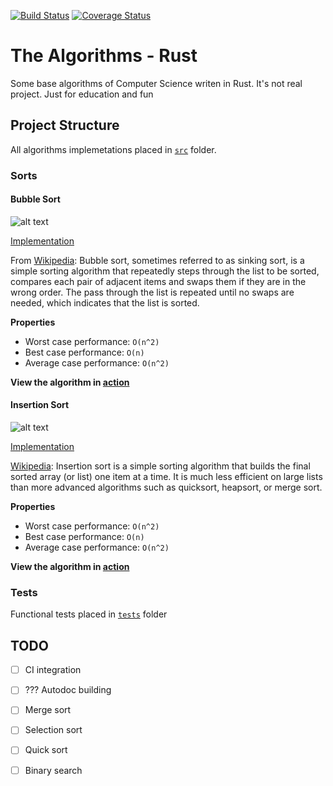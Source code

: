 [![Build Status](https://travis-ci.org/SergeyTsaplin/rust-algorithms.svg)](https://travis-ci.org/SergeyTsaplin/rust-algorithms)
[![Coverage Status](https://coveralls.io/repos/github/SergeyTsaplin/rust-algorithms/badge.svg?branch=master)](https://coveralls.io/github/SergeyTsaplin/rust-algorithms?branch=master)

# The Algorithms - Rust

Some base algorithms of Computer Science writen in Rust. It's not real project. Just for education and fun

## Project Structure

All algorithms implemetations placed in [`src`](https://github.com/SergeyTsaplin/rust-algorithms/tree/master/src) folder.

### Sorts

#### Bubble Sort

![alt text][bubble-image]

[Implementation](https://github.com/SergeyTsaplin/rust-algorithms/blob/master/src/sorts/bubble_sort.rs)

From [Wikipedia][bubble-wiki]: Bubble sort, sometimes referred to as sinking sort, is a simple sorting algorithm that repeatedly steps through the list to be sorted, compares each pair of adjacent items and swaps them if they are in the wrong order. The pass through the list is repeated until no swaps are needed, which indicates that the list is sorted.

__Properties__
* Worst case performance: `O(n^2)`
* Best case performance: `O(n)`
* Average case performance: `O(n^2)`

__View the algorithm in [action][bubble-toptal]__

#### Insertion Sort

![alt text][insertion-image]

[Implementation](https://github.com/SergeyTsaplin/rust-algorithms/blob/master/src/sorts/insertion_sort.rs)

[Wikipedia][insertion-wiki]: Insertion sort is a simple sorting algorithm that builds the final sorted array (or list) one item at a time. It is much less efficient on large lists than more advanced algorithms such as quicksort, heapsort, or merge sort.

__Properties__
* Worst case performance: `O(n^2)`
* Best case performance: `O(n)`
* Average case performance: `O(n^2)`

__View the algorithm in [action][insertion-toptal]__

### Tests

Functional tests placed in [`tests`](https://github.com/SergeyTsaplin/rust-algorithms/tree/master/tests) folder

## TODO

- [ ] CI integration
- [ ] ??? Autodoc building
- [ ] Merge sort
- [ ] Selection sort
- [ ] Quick sort
- [ ] Binary search


[bubble-toptal]: https://www.toptal.com/developers/sorting-algorithms/bubble-sort
[bubble-wiki]: https://en.wikipedia.org/wiki/Bubble_sort
[bubble-image]: https://upload.wikimedia.org/wikipedia/commons/thumb/8/83/Bubblesort-edited-color.svg/220px-Bubblesort-edited-color.svg.png "Bubble Sort"

[insertion-toptal]: https://www.toptal.com/developers/sorting-algorithms/insertion-sort
[insertion-wiki]: https://en.wikipedia.org/wiki/Insertion_sort
[insertion-image]: https://upload.wikimedia.org/wikipedia/commons/7/7e/Insertionsort-edited.png "Insertion Sort"

